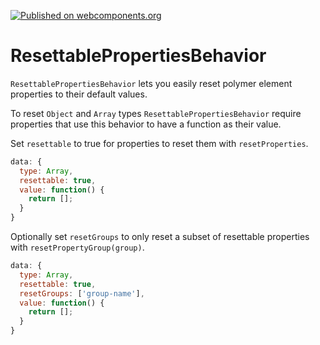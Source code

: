 [![Published on webcomponents.org](https://img.shields.io/badge/webcomponents.org-published-blue.svg?style=flat-square)](https://beta.webcomponents.org/element/danielx/resettable-properties-behavior)

# ResettablePropertiesBehavior

`ResettablePropertiesBehavior` lets you easily reset polymer element properties to their default values.

To reset `Object` and `Array` types `ResettablePropertiesBehavior` require properties that use this behavior to have a function as their value.

Set `resettable` to true for properties to reset them with `resetProperties`.
```javascript
data: {
  type: Array,
  resettable: true,
  value: function() {
    return [];
  }
}
```

Optionally set `resetGroups` to only reset a subset of resettable properties with `resetPropertyGroup(group)`.
```javascript
data: {
  type: Array,
  resettable: true,
  resetGroups: ['group-name'],
  value: function() {
    return [];
  }
}
```
